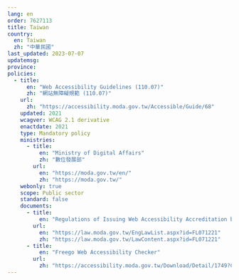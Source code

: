 ```yaml
---
lang: en
order: 7627113
title: Taiwan
country:
  en: Taiwan
  zh: "中華民國"
last_updated: 2023-07-07
updatemsg:
province:
policies:
  - title:
      en: "Web Accessibility Guidelines (110.07)"
      zh: "網站無障礙規範 (110.07)"
    url:
      zh: "https://accessibility.moda.gov.tw/Accessible/Guide/68"
    updated: 2021
    wcagver: WCAG 2.1 derivative
    enactdate: 2021
    type: Mandatory policy
    ministries:
      - title:
          en: "Ministry of Digital Affairs"
          zh: "數位發展部"
        url:
          en: "https://moda.gov.tw/en/"
          zh: "https://moda.gov.tw/"
    webonly: true
    scope: Public sector
    standard: false
    documents:
      - title:
          en: "Regulations of Issuing Web Accessibility Accreditation badge for Website of Governmental Agencies and Schools"
        url:
          en: "https://law.moda.gov.tw/EngLawList.aspx?id=FL071221"
          zh: "https://law.moda.gov.tw/LawContent.aspx?id=FL071221"
      - title:
          en: "Freego Web Accessibility Checker"
        url:
          zh: "https://accessibility.moda.gov.tw/Download/Detail/1749?Category=70"
---
```

